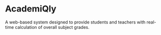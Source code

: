 # AcademiQly
A web-based system designed to provide students and teachers with real-time calculation of overall subject grades.
